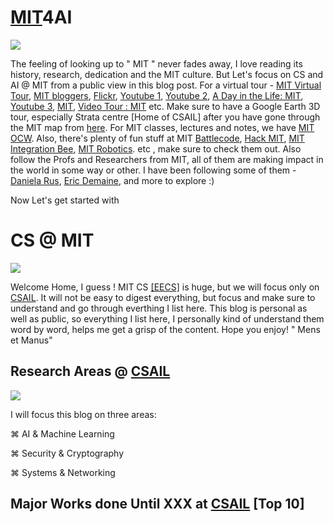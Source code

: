 # [MIT](http://www.mit.edu/)4AI


<img src = "https://github.com/SKKSaikia/MIT4AI/blob/master/images/main/mit_logo.png">

The feeling of looking up to " MIT " never fades away, I love reading its history, research, dedication and the MIT culture. But Let's focus on CS and AI @ MIT from a public view in this blog post. For a virtual tour - [MIT Virtual Tour](http://web.mit.edu/vrtour/), [MIT bloggers](https://www.youtube.com/user/MITbloggers/videos), [Flickr](https://www.flickr.com/photos/cpsphotolibrary/), [Youtube 1](https://youtu.be/u0SFyokPoBk), [Youtube 2](https://youtu.be/nv277w2yBWI), [A Day in the Life: MIT](https://youtu.be/ZMyKOkyAjUQ), [Youtube 3](https://youtu.be/QlP4X_qQGTw), [MIT](https://youtu.be/MN_uGfDtRHo), [Video Tour : MIT](http://mitadmissions.org/blogs/entry/follow-me-a-video-tour-of-campus) etc. Make sure to have a Google Earth 3D tour, especially Strata centre [Home of CSAIL] after you have gone through the MIT map from [here](https://drive.google.com/file/d/1wD7LESaO7zR1VegM1R6-yXv8_RM3KUo1/view?usp=sharing). For MIT classes, lectures and notes, we have [MIT OCW](https://ocw.mit.edu/index.htm). Also, there's plenty of fun stuff at MIT [Battlecode](https://www.battlecode.org/#/), [Hack MIT](https://hackmit.org/), [MIT Integration Bee](http://www.mit.edu/~same/integrationbee.html), [MIT Robotics](https://robotics.mit.edu/). etc , make sure to check them out. Also follow the Profs and Researchers from MIT, all of them are making impact in the world in some way or other. I have been following some of them -  [Daniela Rus](https://www.csail.mit.edu/person/daniela-rus), [Eric Demaine](https://www.csail.mit.edu/person/erik-demaine), and more to explore :)

Now Let's get started with <h1><b>CS @ MIT</b></h1>

<img src="https://github.com/SKKSaikia/MIT4AI/blob/master/images/main/MIT_CSAIL.jpg">

Welcome Home, I guess ! MIT CS [[EECS]](https://www.eecs.mit.edu/)  is huge, but we will focus only on [CSAIL](https://www.csail.mit.edu/). It will not be easy to digest everything, but focus and make sure to understand and go through everthing I list here. This blog is personal as well as public, so everything I list here, I personally kind of understand them word by word, helps me get a grisp of the content. Hope you enjoy! " Mens et Manus"

Research Areas @ [CSAIL](https://www.csail.mit.edu/research)
-

<img src="https://github.com/SKKSaikia/MIT4AI/blob/master/images/main/RA.PNG">

I will focus this blog on three areas:

⌘ AI & Machine Learning

⌘ Security & Cryptography

⌘ Systems & Networking

Major Works done Until XXX at [CSAIL](https://www.youtube.com/user/MITCSAIL/videos) [Top 10]
-

